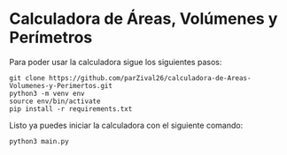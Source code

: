 # Calculadora de Áreas, Volúmenes y Perímetros
Para poder usar la calculadora sigue los siguientes pasos:

    git clone https://github.com/parZival26/calculadora-de-Areas-Volumenes-y-Perimertos.git
    python3 -m venv env
    source env/bin/activate
    pip install -r requirements.txt

Listo ya puedes iniciar la calculadora con el siguiente  comando:

    python3 main.py
    